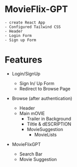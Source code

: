 # MovieFlix-GPT

    - create React App
    - Configured Tailwind CSS
    - Header
    - Login Form
    - Sign up Form

# Features

- Login/SignUp
  - Sign In/ Up Form
  - Redirect to Browse Page
- Browse (after authentication)

  - Header
  - Main mOVIE
    - Trailer in Background
    - Tiltle & dESCRIPTION
    - MovieSuggestion
      - MovieLists

- MovieFlixGPT
  - Search Bar
  - Movie Suggestion
